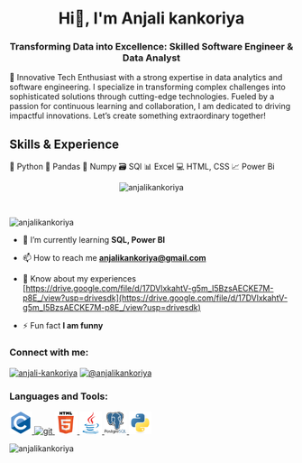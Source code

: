 
<h1 align="center"> Hi👋, I'm Anjali kankoriya </h1>

<h3 align="center">Transforming Data into Excellence: Skilled Software Engineer & Data Analyst </h3>

🚀 Innovative Tech Enthusiast with a strong expertise in data analytics and software engineering. I specialize in transforming complex challenges into sophisticated solutions through cutting-edge technologies. Fueled by a passion for continuous learning and collaboration, I am dedicated to driving impactful innovations. Let’s create something extraordinary together!

<h2>Skills & Experience</h2>
🐍 Python
🐼 Pandas
🔢 Numpy
🗃️ SQl
📊 Excel
💻 HTML, CSS
📈 Power Bi

<p align="center"> <img  src="https://github-readme-stats.vercel.app/api?username=anjalikankoriya&show_icons=true&locale=en" alt="anjalikankoriya" /></p>
&nbsp;
<p align="left"> <img src="https://komarev.com/ghpvc/?username=anjalikankoriya&label=Profile%20views&color=0e75b6&style=flat" alt="anjalikankoriya" /> </p>

- 🌱 I’m currently learning **SQL, Power BI**

- 📫 How to reach me **anjalikankoriya@gmail.com**

- 📄 Know about my experiences [https://drive.google.com/file/d/17DVlxkahtV-g5m_I5BzsAECKE7M-p8E_/view?usp=drivesdk](https://drive.google.com/file/d/17DVlxkahtV-g5m_I5BzsAECKE7M-p8E_/view?usp=drivesdk)

- ⚡ Fun fact **I am funny**

<h3 align="left">Connect with me:</h3>
<p align="left">
<a href="https://linkedin.com/in/anjali-kankoriya" target="blank"><img align="center" src="https://raw.githubusercontent.com/rahuldkjain/github-profile-readme-generator/master/src/images/icons/Social/linked-in-alt.svg" alt="anjali-kankoriya" height="30" width="40" /></a>
<a href="https://www.hackerrank.com/@anjalikankoriya" target="blank"><img align="center" src="https://raw.githubusercontent.com/rahuldkjain/github-profile-readme-generator/master/src/images/icons/Social/hackerrank.svg" alt="@anjalikankoriya" height="30" width="40" /></a>
</p>

<h3 align="left">Languages and Tools:</h3>
<p align="left"> <a href="https://www.cprogramming.com/" target="_blank" rel="noreferrer"> <img src="https://raw.githubusercontent.com/devicons/devicon/master/icons/c/c-original.svg" alt="c" width="40" height="40"/> </a> <a href="https://git-scm.com/" target="_blank" rel="noreferrer"> <img src="https://www.vectorlogo.zone/logos/git-scm/git-scm-icon.svg" alt="git" width="40" height="40"/> </a> <a href="https://www.w3.org/html/" target="_blank" rel="noreferrer"> <img src="https://raw.githubusercontent.com/devicons/devicon/master/icons/html5/html5-original-wordmark.svg" alt="html5" width="40" height="40"/> </a> <a href="https://www.java.com" target="_blank" rel="noreferrer"> <img src="https://raw.githubusercontent.com/devicons/devicon/master/icons/java/java-original.svg" alt="java" width="40" height="40"/> </a> <a href="https://www.postgresql.org" target="_blank" rel="noreferrer"> <img src="https://raw.githubusercontent.com/devicons/devicon/master/icons/postgresql/postgresql-original-wordmark.svg" alt="postgresql" width="40" height="40"/> </a> <a href="https://www.python.org" target="_blank" rel="noreferrer"> <img src="https://raw.githubusercontent.com/devicons/devicon/master/icons/python/python-original.svg" alt="python" width="40" height="40"/> </a> </p>

<p><img align="left" src="https://github-readme-stats.vercel.app/api/top-langs?username=anjalikankoriya&show_icons=true&locale=en&layout=compact" alt="anjalikankoriya" /></p>

<p>&nbsp;
